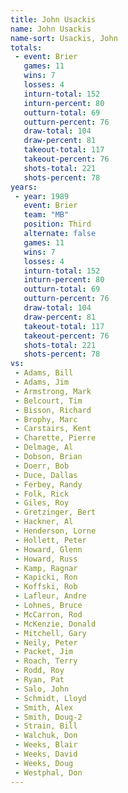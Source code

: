 ```yaml
---
title: John Usackis
name: John Usackis
name-sort: Usackis, John
totals:
 - event: Brier
   games: 11
   wins: 7
   losses: 4
   inturn-total: 152
   inturn-percent: 80
   outturn-total: 69
   outturn-percent: 76
   draw-total: 104
   draw-percent: 81
   takeout-total: 117
   takeout-percent: 76
   shots-total: 221
   shots-percent: 78
years:
 - year: 1989
   event: Brier
   team: "MB"
   position: Third
   alternate: false
   games: 11
   wins: 7
   losses: 4
   inturn-total: 152
   inturn-percent: 80
   outturn-total: 69
   outturn-percent: 76
   draw-total: 104
   draw-percent: 81
   takeout-total: 117
   takeout-percent: 76
   shots-total: 221
   shots-percent: 78
vs:
 - Adams, Bill
 - Adams, Jim
 - Armstrong, Mark
 - Belcourt, Tim
 - Bisson, Richard
 - Brophy, Marc
 - Carstairs, Kent
 - Charette, Pierre
 - Delmage, Al
 - Dobson, Brian
 - Doerr, Bob
 - Duce, Dallas
 - Ferbey, Randy
 - Folk, Rick
 - Giles, Roy
 - Gretzinger, Bert
 - Hackner, Al
 - Henderson, Lorne
 - Hollett, Peter
 - Howard, Glenn
 - Howard, Russ
 - Kamp, Ragnar
 - Kapicki, Ron
 - Koffski, Rob
 - Lafleur, Andre
 - Lohnes, Bruce
 - McCarron, Rod
 - McKenzie, Donald
 - Mitchell, Gary
 - Neily, Peter
 - Packet, Jim
 - Roach, Terry
 - Rodd, Roy
 - Ryan, Pat
 - Salo, John
 - Schmidt, Lloyd
 - Smith, Alex
 - Smith, Doug-2
 - Strain, Bill
 - Walchuk, Don
 - Weeks, Blair
 - Weeks, David
 - Weeks, Doug
 - Westphal, Don
---
```

